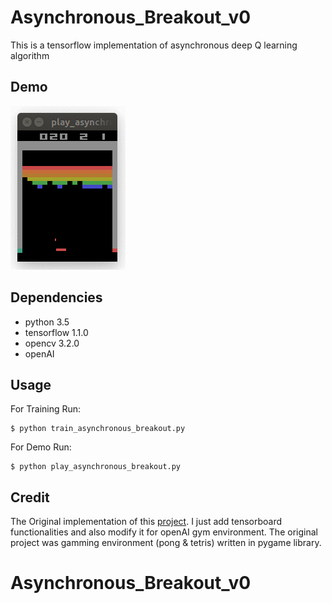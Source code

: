 # Asynchronous_Breakout_v0

This is a tensorflow implementation of asynchronous deep Q learning algorithm 

## Demo

![Breakout_v0](/img/asynchronous_breakout_v0.gif)


## Dependencies

* python 3.5
* tensorflow 1.1.0
* opencv 3.2.0
* openAI


## Usage

For Training Run:

```
$ python train_asynchronous_breakout.py
```

For Demo Run:

```
$ python play_asynchronous_breakout.py
```

## Credit

The Original implementation of this [project](https://github.com/Zeta36/Asynchronous-Methods-for-Deep-Reinforcement-Learning). I just add tensorboard 
functionalities and also modify it for openAI gym environment. The original project was gamming environment (pong & tetris) written in pygame library. 


# Asynchronous_Breakout_v0
